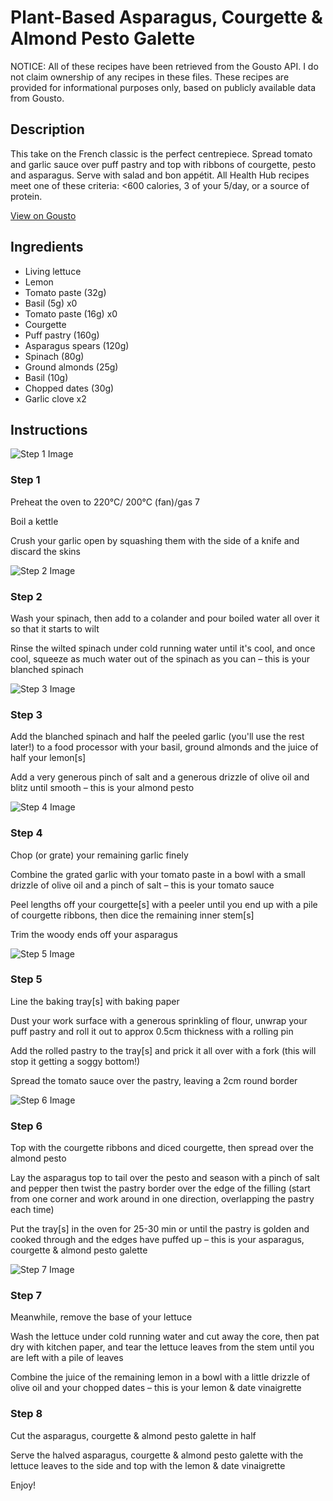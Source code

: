 # Plant-Based Asparagus, Courgette & Almond Pesto Galette

NOTICE: All of these recipes have been retrieved from the Gousto API. I do not claim ownership of any recipes in these files. These recipes are provided for informational purposes only, based on publicly available data from Gousto.

## Description

This take on the French classic is the perfect centrepiece. Spread tomato and garlic sauce over puff pastry and top with ribbons of courgette, pesto and asparagus. Serve with salad and bon appétit. All Health Hub recipes meet one of these criteria: <600 calories, 3 of your 5/day, or a source of protein.


[View on Gousto](https://www.gousto.co.uk/recipes/cookbook/plant-based-asparagus-courgette-almond-pesto-galette)

## Ingredients

- Living lettuce
- Lemon
- Tomato paste (32g)
- Basil (5g) x0
- Tomato paste (16g) x0
- Courgette
- Puff pastry (160g)
- Asparagus spears (120g)
- Spinach (80g)
- Ground almonds (25g)
- Basil (10g)
- Chopped dates (30g)
- Garlic clove x2

## Instructions

![Step 1 Image](https://production-media.gousto.co.uk/cms/recipe-step-image/step-1-1684420779291-x200.jpg)

### Step 1

Preheat the oven to 220°C/ 200°C (fan)/gas 7

Boil a kettle

Crush your garlic open by squashing them with the side of a knife and discard the skins

![Step 2 Image](https://production-media.gousto.co.uk/cms/recipe-step-image/step-2-1684420782488-x200.jpg)

### Step 2

Wash your spinach, then add to a colander and pour boiled water all over it so that it starts to wilt

Rinse the wilted spinach under cold running water until it's cool, and once cool, squeeze as much water out of the spinach as you can – this is your blanched spinach

![Step 3 Image](https://production-media.gousto.co.uk/cms/recipe-step-image/step-3-1684420785794-x200.jpg)

### Step 3

Add the blanched spinach and half the peeled garlic (you'll use the rest later!) to a food processor with your basil, ground almonds and the juice of half your lemon[s]

Add a very generous pinch of salt and a generous drizzle of olive oil and blitz until smooth – this is your almond pesto

![Step 4 Image](https://production-media.gousto.co.uk/cms/recipe-step-image/step-4-1684420789269-x200.jpg)

### Step 4

Chop (or grate) your remaining garlic finely

Combine the grated garlic with your tomato paste in a bowl with a small drizzle of olive oil and a pinch of salt – this is your tomato sauce

Peel lengths off your courgette[s] with a peeler until you end up with a pile of courgette ribbons, then dice the remaining inner stem[s]

Trim the woody ends off your asparagus

![Step 5 Image](https://production-media.gousto.co.uk/cms/recipe-step-image/step-5-1684420792853-x200.jpg)

### Step 5

Line the baking tray[s] with baking paper

Dust your work surface with a generous sprinkling of flour, unwrap your puff pastry and roll it out to approx 0.5cm thickness with a rolling pin

Add the rolled pastry to the tray[s] and prick it all over with a fork (this will stop it getting a soggy bottom!)

Spread the tomato sauce over the pastry, leaving a 2cm round border

![Step 6 Image](https://production-media.gousto.co.uk/cms/recipe-step-image/step-6-1684420796118-x200.jpg)

### Step 6

Top with the courgette ribbons and diced courgette, then spread over the almond pesto

Lay the asparagus top to tail over the pesto and season with a pinch of salt and pepper then twist the pastry border over the edge of the filling (start from one corner and work around in one direction, overlapping the pastry each time)

Put the tray[s] in the oven for 25-30 min or until the pastry is golden and cooked through and the edges have puffed up – this is your asparagus, courgette & almond pesto galette

![Step 7 Image](https://production-media.gousto.co.uk/cms/recipe-step-image/step-7-1684420799157-x200.jpg)

### Step 7

Meanwhile, remove the base of your lettuce

Wash the lettuce under cold running water and cut away the core, then pat dry with kitchen paper, and tear the lettuce leaves from the stem until you are left with a pile of leaves

Combine the juice of the remaining lemon in a bowl with a little drizzle of olive oil and your chopped dates – this is your lemon & date vinaigrette

### Step 8

Cut the asparagus, courgette & almond pesto galette in half

Serve the halved asparagus, courgette & almond pesto galette with the lettuce leaves to the side and top with the lemon & date vinaigrette

Enjoy!

